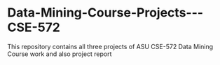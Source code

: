 # Data-Mining-Course-Projects---CSE-572
This repository contains all three projects of ASU CSE-572 Data Mining Course work and also project report
